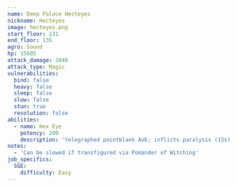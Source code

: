 ```yaml
---
name: Deep Palace Hecteyes
nickname: Hecteyes
image: hecteyes.png
start_floor: 131
end_floor: 135
agro: Sound
hp: 15605
attack_damage: 1046
attack_type: Magic
vulnerabilities:
  bind: false
  heavy: false
  sleep: false
  slow: false
  stun: true
  resolution: false
abilities:
  - name: Hex Eye
    potency: 200
    description: 'telegraphed pointblank AoE; inflicts paralysis (15s)'
notes:
  - 'Can be slowed if transfigured via Pomander of Witching'
job_specifics:
  SGE:
    difficulty: Easy
---
```

